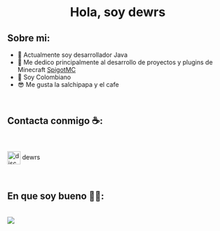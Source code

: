 <h1 align="center">Hola, soy dewrs</h1>

## Sobre mi:

- 💜 Actualmente soy desarrollador Java
- 🏢 Me dedico principalmente al desarrollo de proyectos y plugins de Minecraft [SpigotMC](https://www.spigotmc.org/members/dewrs.1687078/)
- 🏡 Soy Colombiano
- 😎 Me gusta la salchipapa y el cafe

<br>

## Contacta conmigo ☕:

<br>

<img align="center" src="https://user-images.githubusercontent.com/88904952/234982627-019fd336-6248-453c-9b05-97c13fd1d207.png" alt="discord" height="30" width="30"/></a> dewrs

<br>

## En que soy bueno 🧑‍💻:

<br>

<img src="https://img.icons8.com/color/48/000000/java-coffee-cup-logo--v1.png"/>

<br>
